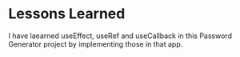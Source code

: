 # Lessons Learned
I have laearned useEffect, useRef and useCallback in this Password Generator project by implementing those in that app.

